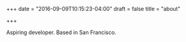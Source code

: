 +++
date = "2016-09-09T10:15:23-04:00"
draft = false
title = "about"

+++

Aspiring developer. Based in San Francisco. 
